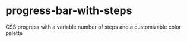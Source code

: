 # progress-bar-with-steps
CSS progress with a variable number of steps and a customizable color palette
